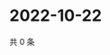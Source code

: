 # 2022-10-22

共 0 条

<!-- BEGIN WEIBO -->
<!-- 最后更新时间 Sat Oct 22 2022 06:19:28 GMT+0800 (China Standard Time) -->

<!-- END WEIBO -->
